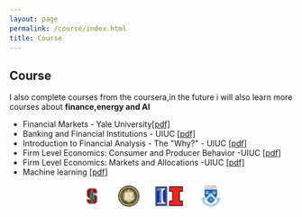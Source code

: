 ```yaml
---
layout: page
permalink: /course/index.html
title: Course
---
```


## Course
I also complete courses from the coursera,in the future i will also learn more courses about **finance,energy and AI**
- Financial Markets - Yale University[[pdf]](https://drive.google.com/file/d/1YsiOZUnVWg1dLddyAxITAhzxJi5yb6Dh/view?usp=drive_link)
- Banking and Financial Institutions - UIUC [[pdf]](https://drive.google.com/file/d/1ddhkapK_Mqkn5J2P7dgwOK5_-IvTIfEI/view?usp=drive_link)
- Introduction to Financial Analysis - The "Why?" - UIUC [[pdf]](https://drive.google.com/file/d/1DzqicbMIXBb-HcKniM760ahy81uczYd4/view?usp=drive_link)
- Firm Level Economics: Consumer and Producer Behavior -UIUC [[pdf]](https://drive.google.com/file/d/1z87FkcrUbaK_97L6mht8BPayp0FSKeq5/view?usp=drive_link)
- Firm Level Economics: Markets and Allocations -UIUC [[pdf]](https://drive.google.com/file/d/1EGzYEUsN0EZUUcPSx1CMQzg4i_zv9hYe/view?usp=drive_link)
- Machine learning [[pdf]](https://drive.google.com/file/d/13aBRvmSYE9oORVNGGlAvDzgwm5RjUe5S/view?usp=drive_link)

<center>
    <img src="university logo.png" style="width: 50%;">
</center>

